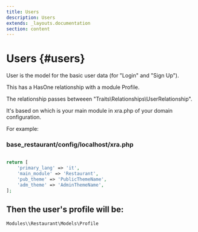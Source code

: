 ```yaml
---
title: Users
description: Users
extends: _layouts.documentation
section: content
---
```


# Users {#users}

User is the model for the basic user data (for "Login" and "Sign Up").

This has a HasOne relationship with a module Profile.

The relationship passes betweeen "Traits\Relationships\UserRelationship".

It's based on which is your main module in xra.php of your domain configuration.

For example:

### base_restaurant/config/localhost/xra.php

```php

return [
    'primary_lang' => 'it',
    'main_module' => 'Restaurant',
    'pub_theme' => 'PublicThemeName',
    'adm_theme' => 'AdminThemeName',
];

```

## Then the user's profile will be:

```php
Modules\\Restaurant\Models\Profile
```